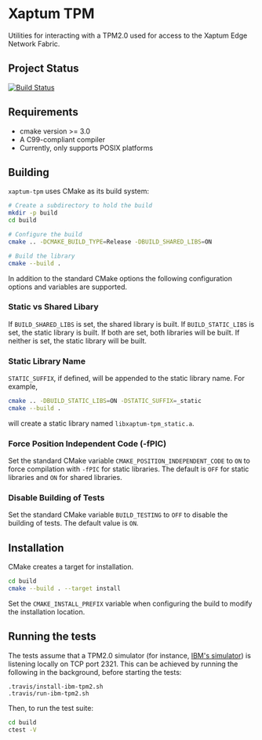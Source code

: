 # Xaptum TPM

Utilities for interacting with a TPM2.0 used for access to the Xaptum Edge Network Fabric.

## Project Status

[![Build Status](https://travis-ci.org/xaptum/xaptum-tpm.svg?branch=master)](https://travis-ci.org/xaptum/xaptum-tpm)

## Requirements
- cmake version >= 3.0
- A C99-compliant compiler
- Currently, only supports POSIX platforms

## Building

`xaptum-tpm` uses CMake as its build system:

```bash
# Create a subdirectory to hold the build
mkdir -p build
cd build

# Configure the build
cmake .. -DCMAKE_BUILD_TYPE=Release -DBUILD_SHARED_LIBS=ON

# Build the library
cmake --build .
```

In addition to the standard CMake options the following configuration
options and variables are supported.

### Static vs Shared Libary
If `BUILD_SHARED_LIBS` is set, the shared library is built. If
`BUILD_STATIC_LIBS` is set, the static library is built. If both are
set, both libraries will be built.  If neither is set, the static
library will be built.

### Static Library Name
`STATIC_SUFFIX`, if defined, will be appended to the static library
name.  For example,

```bash
cmake .. -DBUILD_STATIC_LIBS=ON -DSTATIC_SUFFIX=_static
cmake --build .
```

will create a static library named `libxaptum-tpm_static.a`.

### Force Position Independent Code (-fPIC)
Set the standard CMake variable `CMAKE_POSITION_INDEPENDENT_CODE` to
`ON` to force compilation with `-fPIC` for static libraries.  The
default is `OFF` for static libraries and `ON` for shared libraries.

### Disable Building of Tests
Set the standard CMake variable `BUILD_TESTING` to `OFF` to disable
the building of tests.  The default value is `ON`.

## Installation

CMake creates a target for installation.

```bash
cd build
cmake --build . --target install
```

Set the `CMAKE_INSTALL_PREFIX` variable when configuring the build to
modify the installation location.

## Running the tests
The tests assume that a TPM2.0 simulator (for instance, [IBM's simulator](https://sourceforge.net/projects/ibmswtpm2/))
is listening locally on TCP port 2321.
This can be achieved by running the following in the background, before starting the tests:
```
.travis/install-ibm-tpm2.sh
.travis/run-ibm-tpm2.sh
```

Then, to run the test suite:
```bash
cd build
ctest -V
```
